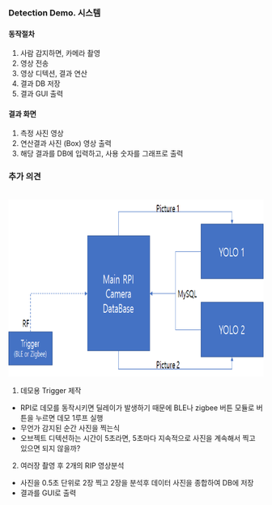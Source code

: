 ### Detection Demo. 시스템
#### 동작절차
1. 사람 감지하면, 카메라 촬영
2. 영상 전송
3. 영상 디텍션, 결과 연산
4. 결과 DB 저장
5. 결과 GUI 출력

#### 결과 화면
1. 측정 사진 영상
2. 연산결과 사진 (Box) 영상 출력
4. 해당 결과를 DB에 입력하고, 사용 숫자를 그래프로 출력

### 추가 의견

&nbsp; <img width="" height="350" src="./images/Demo.png"></img><br>

1. 데모용 Trigger 제작
- RPI로 데모를 동작시키면 딜레이가 발생하기 때문에 BLE나 zigbee 버튼 모듈로 버튼을 누르면 데모 1루프 실행
- 무언가 감지된 순간 사진을 찍는식 
- 오브젝트 디텍션하는 시간이 5초라면, 5초마다 지속적으로 사진을 계속해서 찍고 있으면 되지 않을까?

2. 여러장 촬영 후  2개의 RIP 영상분석
- 사진을 0.5초 단위로 2장 찍고 2장을 분석후 데이터 사진을 종합하여 DB에 저장
- 결과를 GUI로 출력

